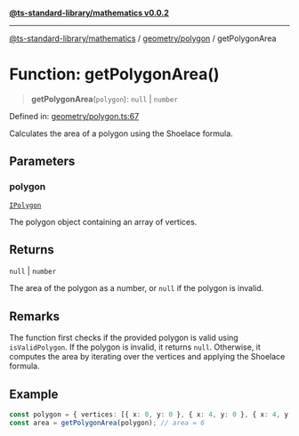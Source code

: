 [**@ts-standard-library/mathematics v0.0.2**](../../../README.md)

***

[@ts-standard-library/mathematics](../../../README.md) / [geometry/polygon](../README.md) / getPolygonArea

# Function: getPolygonArea()

> **getPolygonArea**(`polygon`): `null` \| `number`

Defined in: [geometry/polygon.ts:67](https://github.com/gabaudette/ts-stdlib/blob/725aff52e6f28b9942b278b955914b3ace9f325c/packages/mathematics/src/geometry/polygon.ts#L67)

Calculates the area of a polygon using the Shoelace formula.

## Parameters

### polygon

[`IPolygon`](../interfaces/IPolygon.md)

The polygon object containing an array of vertices.

## Returns

`null` \| `number`

The area of the polygon as a number, or `null` if the polygon is invalid.

## Remarks

The function first checks if the provided polygon is valid using `isValidPolygon`.
If the polygon is invalid, it returns `null`. Otherwise, it computes the area
by iterating over the vertices and applying the Shoelace formula.

## Example

```typescript
const polygon = { vertices: [{ x: 0, y: 0 }, { x: 4, y: 0 }, { x: 4, y: 3 }] };
const area = getPolygonArea(polygon); // area = 6
```
